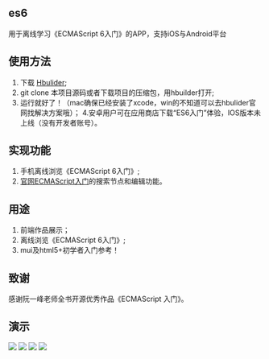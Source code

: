 ## es6
用于离线学习《ECMAScript 6入门》的APP，支持iOS与Android平台

## 使用方法
1. 下载 [Hbulider](http://www.dcloud.io);
2. git clone 本项目源码或者下载项目的压缩包，用hbuilder打开;
3. 运行就好了！（mac确保已经安装了xcode，win的不知道可以去hbulider官网找解决方案哦）；
4.安卓用户可在应用商店下载“ES6入门”体验，IOS版本未上线（没有开发者账号）。

## 实现功能
1. 手机离线浏览《ECMAScript 6入门》;
2. [官网ECMAScript入门](http://es6.ruanyifeng.com)的搜索节点和编辑功能。

## 用途
1. 前端作品展示；
2. 离线浏览《ECMAScript 6入门》;
3. mui及html5+初学者入门参考！

## 致谢
感谢阮一峰老师全书开源优秀作品《ECMAScript 入门》。

## 演示
![](http://emoji.trueto.cn/es61.png)
![](http://emoji.trueto.cn/es62.png)
![](http://emoji.trueto.cn/es63.png)
![](http://emoji.trueto.cn/es64.png)
